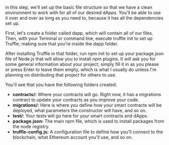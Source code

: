 in this step, we'll set up the basic file structure so that we have a clean environment to work with for all of our desired dApps. You'll be able to use it over and over as long as you need to, because it has all the dependencies set up.

First, let's create a folder called dapp, which will contain all of our files. Then, with your Terminal or command line, execute truffle init to set up Truffle, making sure that you're inside the dapp folder.

After installing Truffle in that folder, run npm init to set up your package.json file of  Node.js that will allow you to install npm plugins. It will ask you for some general information about your project; simply fill it in as you please or press Enter to leave them empty, which is what I usually do unless I'm planning on distributing that project for others to use.

You'll see that you have the following folders created:

- **contracts/:** Where your contracts will go. Right now, it has a migrations contract to update your contracts as you improve your code.
- **migrations/:** Here is where you define how your smart contracts will be deployed, what parameters the constructor will have, and so on.
- **test/:** Your tests will go here for your smart contracts and dApps.
- **package.json:** The main npm file, which is used to install packages from the node registry.
- **truffle-config.js:** A configuration file to define how you'll connect to the blockchain, what Ethereum account you'll use, and so on.
